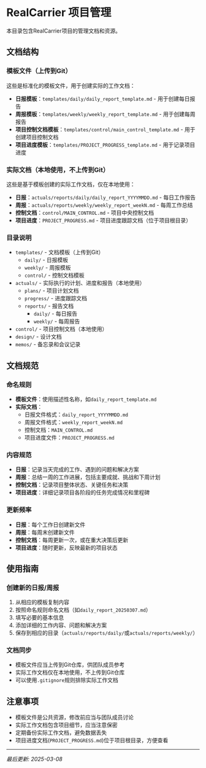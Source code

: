 # RealCarrier 项目管理

本目录包含RealCarrier项目的管理文档和资源。

## 文档结构

### 模板文件（上传到Git）

这些是标准化的模板文件，用于创建实际的工作文档：

- **日报模板**：`templates/daily/daily_report_template.md` - 用于创建每日报告
- **周报模板**：`templates/weekly/weekly_report_template.md` - 用于创建每周报告
- **项目控制文档模板**：`templates/control/main_control_template.md` - 用于创建项目控制文档
- **项目进度模板**：`templates/PROJECT_PROGRESS_template.md` - 用于记录项目进度

### 实际文档（本地使用，不上传到Git）

这些是基于模板创建的实际工作文档，仅在本地使用：

- **日报**：`actuals/reports/daily/daily_report_YYYYMMDD.md` - 每日工作报告
- **周报**：`actuals/reports/weekly/weekly_report_weekN.md` - 每周工作总结
- **控制文档**：`control/MAIN_CONTROL.md` - 项目中央控制文档
- **项目进度**：`PROJECT_PROGRESS.md` - 项目进度跟踪文档（位于项目根目录）

### 目录说明

- `templates/` - 文档模板（上传到Git）
  - `daily/` - 日报模板
  - `weekly/` - 周报模板
  - `control/` - 控制文档模板
- `actuals/` - 实际执行的计划、进度和报告（本地使用）
  - `plans/` - 项目计划文档
  - `progress/` - 进度跟踪文档
  - `reports/` - 报告文档
    - `daily/` - 每日报告
    - `weekly/` - 每周报告
- `control/` - 项目控制文档（本地使用）
- `design/` - 设计文档
- `memos/` - 备忘录和会议记录

## 文档规范

### 命名规则

- **模板文件**：使用描述性名称，如`daily_report_template.md`
- **实际文档**：
  - 日报文件格式：`daily_report_YYYYMMDD.md`
  - 周报文件格式：`weekly_report_weekN.md`
  - 控制文档：`MAIN_CONTROL.md`
  - 项目进度文件：`PROJECT_PROGRESS.md`

### 内容规范

- **日报**：记录当天完成的工作、遇到的问题和解决方案
- **周报**：总结一周的工作进展，包括主要成就、挑战和下周计划
- **控制文档**：记录项目整体状态、关键任务和决策
- **项目进度**：详细记录项目各阶段的任务完成情况和里程碑

### 更新频率

- **日报**：每个工作日创建新文件
- **周报**：每周末创建新文件
- **控制文档**：每周更新一次，或在重大决策后更新
- **项目进度**：随时更新，反映最新的项目状态

## 使用指南

### 创建新的日报/周报

1. 从相应的模板复制内容
2. 按照命名规则命名文档（如`daily_report_20250307.md`）
3. 填写必要的基本信息
4. 添加详细的工作内容、问题和解决方案
5. 保存到相应的目录（`actuals/reports/daily/`或`actuals/reports/weekly/`）

### 文档同步

- 模板文件应当上传到Git仓库，供团队成员参考
- 实际工作文档仅在本地使用，不上传到Git仓库
- 可以使用`.gitignore`规则排除实际工作文档

## 注意事项

- 模板文件是公共资源，修改前应当与团队成员讨论
- 实际工作文档包含项目细节，应当注意保密
- 定期备份实际工作文档，避免数据丢失
- 项目进度文档(`PROJECT_PROGRESS.md`)位于项目根目录，方便查看

---

*最后更新: 2025-03-08* 